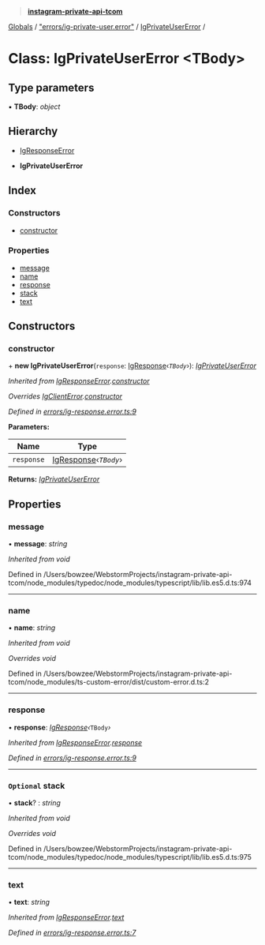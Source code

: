 > **[instagram-private-api-tcom](../README.md)**

[Globals](../README.md) / ["errors/ig-private-user.error"](../modules/_errors_ig_private_user_error_.md) / [IgPrivateUserError](_errors_ig_private_user_error_.igprivateusererror.md) /

# Class: IgPrivateUserError <**TBody**>

## Type parameters

▪ **TBody**: *object*

## Hierarchy

  * [IgResponseError](_errors_ig_response_error_.igresponseerror.md)

  * **IgPrivateUserError**

## Index

### Constructors

* [constructor](_errors_ig_private_user_error_.igprivateusererror.md#constructor)

### Properties

* [message](_errors_ig_private_user_error_.igprivateusererror.md#message)
* [name](_errors_ig_private_user_error_.igprivateusererror.md#name)
* [response](_errors_ig_private_user_error_.igprivateusererror.md#response)
* [stack](_errors_ig_private_user_error_.igprivateusererror.md#optional-stack)
* [text](_errors_ig_private_user_error_.igprivateusererror.md#text)

## Constructors

###  constructor

\+ **new IgPrivateUserError**(`response`: [IgResponse](../modules/_types_common_types_.md#igresponse)‹*`TBody`*›): *[IgPrivateUserError](_errors_ig_private_user_error_.igprivateusererror.md)*

*Inherited from [IgResponseError](_errors_ig_response_error_.igresponseerror.md).[constructor](_errors_ig_response_error_.igresponseerror.md#constructor)*

*Overrides [IgClientError](_errors_ig_client_error_.igclienterror.md).[constructor](_errors_ig_client_error_.igclienterror.md#constructor)*

*Defined in [errors/ig-response.error.ts:9](https://github.com/cuonglnhust/instagram-private-api-tcom/blob/3e16058/src/errors/ig-response.error.ts#L9)*

**Parameters:**

Name | Type |
------ | ------ |
`response` | [IgResponse](../modules/_types_common_types_.md#igresponse)‹*`TBody`*› |

**Returns:** *[IgPrivateUserError](_errors_ig_private_user_error_.igprivateusererror.md)*

## Properties

###  message

• **message**: *string*

*Inherited from void*

Defined in /Users/bowzee/WebstormProjects/instagram-private-api-tcom/node_modules/typedoc/node_modules/typescript/lib/lib.es5.d.ts:974

___

###  name

• **name**: *string*

*Inherited from void*

*Overrides void*

Defined in /Users/bowzee/WebstormProjects/instagram-private-api-tcom/node_modules/ts-custom-error/dist/custom-error.d.ts:2

___

###  response

• **response**: *[IgResponse](../modules/_types_common_types_.md#igresponse)‹*`TBody`*›*

*Inherited from [IgResponseError](_errors_ig_response_error_.igresponseerror.md).[response](_errors_ig_response_error_.igresponseerror.md#response)*

*Defined in [errors/ig-response.error.ts:9](https://github.com/cuonglnhust/instagram-private-api-tcom/blob/3e16058/src/errors/ig-response.error.ts#L9)*

___

### `Optional` stack

• **stack**? : *string*

*Inherited from void*

*Overrides void*

Defined in /Users/bowzee/WebstormProjects/instagram-private-api-tcom/node_modules/typedoc/node_modules/typescript/lib/lib.es5.d.ts:975

___

###  text

• **text**: *string*

*Inherited from [IgResponseError](_errors_ig_response_error_.igresponseerror.md).[text](_errors_ig_response_error_.igresponseerror.md#text)*

*Defined in [errors/ig-response.error.ts:7](https://github.com/cuonglnhust/instagram-private-api-tcom/blob/3e16058/src/errors/ig-response.error.ts#L7)*